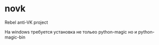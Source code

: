 # novk
Rebel anti-VK project

На windows требуется установка не тольео python-magic но и python-magic-bin
